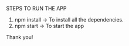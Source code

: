 STEPS TO RUN THE APP
1. npm install -> To install all the dependencies.
2. npm start -> To start the app

Thank you!